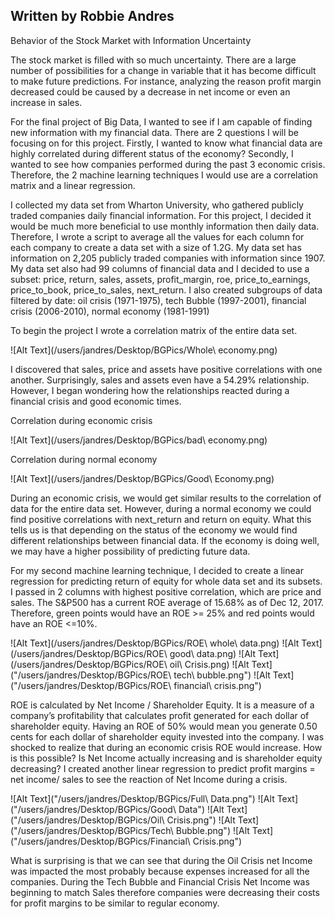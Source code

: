 ## Written by Robbie Andres

Behavior of the Stock Market with Information Uncertainty

The stock market is filled with so much uncertainty. There are a large number of possibilities for a change in variable that it has become difficult to make future predictions. For instance, analyzing the reason profit margin decreased could be caused by a decrease in net income or even an increase in sales. 

For the final project of Big Data, I wanted to see if I am capable of finding new information with my financial data. There are 2 questions I will be focusing on for this project. Firstly, I wanted to know what financial data are highly correlated during different status of the economy? Secondly, I wanted to see how companies performed during the past 3 economic crisis. Therefore, the 2 machine learning techniques I would use are a correlation matrix and a linear regression. 

I collected my data set from Wharton University, who gathered publicly traded companies daily financial information. For this project, I decided it would be much more beneficial to use monthly information then daily data. Therefore, I wrote a script to average all the values for each column for each company to create a data set with a size of 1.2G. My data set has information on 2,205 publicly traded companies with information since 1907. My data set also had 99 columns of financial data and I decided to use a subset: price, return, sales, assets, profit_margin, roe, price_to_earnings, price_to_book, price_to_sales, next_return. I also created subgroups of data filtered by date: oil crisis (1971-1975), tech Bubble (1997-2001), financial crisis (2006-2010), normal economy (1981-1991)

To begin the project I wrote a correlation matrix of the entire data set. 

![Alt Text](/users/jandres/Desktop/BGPics/Whole\ economy.png)

I discovered that sales, price and assets have positive correlations with one another. Surprisingly, sales and assets even have a 54.29% relationship. However, I began wondering how the relationships reacted during a financial crisis and good economic times. 

Correlation during economic crisis

![Alt Text](/users/jandres/Desktop/BGPics/bad\ economy.png)

Correlation during normal economy

![Alt Text](/users/jandres/Desktop/BGPics/Good\ Economy.png)

During an economic crisis, we would get similar results to the correlation of data for the entire data set. However, during a normal economy we could find positive correlations with next_return and return on equity. What this tells us is that depending on the status of the economy we would find different relationships between financial data. If the economy is doing well, we may have a higher possibility of predicting future data.

For my second machine learning technique, I decided to create a linear regression for predicting return of equity for whole data set and its subsets. I passed in 2 columns with highest positive correlation, which are price and sales. The S&P500 has a current ROE average of 15.68% as of Dec 12, 2017. Therefore, green points would have an ROE >= 25% and red points would have an ROE <=10%.

![Alt Text](/users/jandres/Desktop/BGPics/ROE\ whole\ data.png)
![Alt Text](/users/jandres/Desktop/BGPics/ROE\ good\ data.png)
![Alt Text](/users/jandres/Desktop/BGPics/ROE\ oil\ Crisis.png)
![Alt Text]("/users/jandres/Desktop/BGPics/ROE\ tech\ bubble.png")
![Alt Text]("/users/jandres/Desktop/BGPics/ROE\ financial\ crisis.png")

ROE is calculated by Net Income / Shareholder Equity. It is a measure of a company’s profitability that calculates profit generated for each dollar of shareholder equity. Having an ROE of 50% would mean you generate 0.50 cents for each dollar of shareholder equity invested into the company. I was shocked to realize that during an economic crisis ROE would increase. How is this possible? Is Net Income actually increasing and is shareholder equity decreasing? I created another linear regression to predict profit margins = net income/ sales to see the reaction of Net Income during a crisis.

![Alt Text]("/users/jandres/Desktop/BGPics/Full\ Data.png")
![Alt Text]("/users/jandres/Desktop/BGPics/Good\ Data")
![Alt Text]("/users/jandres/Desktop/BGPics/Oil\ Crisis.png")
![Alt Text]("/users/jandres/Desktop/BGPics/Tech\ Bubble.png")
![Alt Text]("/users/jandres/Desktop/BGPics/Financial\ Crisis.png")


What is surprising is that we can see that during the Oil Crisis net Income was impacted the most probably because expenses increased for all the companies. During the Tech Bubble and Financial Crisis Net Income was beginning to match Sales therefore companies were decreasing their costs for profit margins to be similar to regular economy. 







